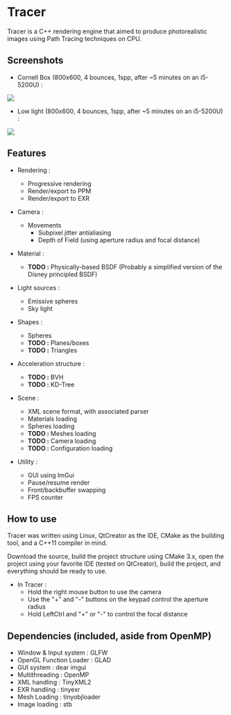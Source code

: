 Tracer
======

Tracer is a C++ rendering engine that aimed to produce photorealistic images using Path Tracing techniques on CPU.

Screenshots
------

* Cornell Box (800x600, 4 bounces, 1spp, after ~5 minutes on an i5-5200U) :

![](https://image.ibb.co/gEqMBR/tracer_Render_cornell.png)


* Low light (800x600, 4 bounces, 1spp, after ~5 minutes on an i5-5200U) :

![](https://image.ibb.co/hzNq5m/tracer_Render_low_Light.png)


Features
------

* Rendering :
    * Progressive rendering
    * Render/export to PPM
    * Render/export to EXR

* Camera :
    * Movements
        * Subpixel jitter antialiasing
        * Depth of Field (using aperture radius and focal distance)

* Material :
    * **TODO :** Physically-based BSDF (Probably a simplified version of the Disney principled BSDF)

* Light sources :
    * Emissive spheres
    * Sky light

* Shapes :
    * Spheres
    * **TODO :** Planes/boxes
    * **TODO :** Triangles

* Acceleration structure :
    * **TODO :** BVH
    * **TODO :** KD-Tree

* Scene :
    * XML scene format, with associated parser
    * Materials loading
    * Spheres loading
    * **TODO :** Meshes loading
    * **TODO :** Camera loading
    * **TODO :** Configuration loading

* Utility :
    * GUI using ImGui
    * Pause/resume render
    * Front/backbuffer swapping
    * FPS counter

How to use
------

Tracer was written using Linux, QtCreator as the IDE, CMake as the building tool, and a C++11 compiler in mind.

Download the source, build the project structure using CMake 3.x, open the project using your favorite IDE (tested on QtCreator), build the project, and everything should be ready to use.

* In Tracer :
    * Hold the right mouse button to use the camera
    * Use the "+" and "-" buttons on the keypad control the aperture radius
    * Hold LeftCtrl and "+" or "-" to control the focal distance

Dependencies (included, aside from OpenMP)
------

- Window & Input system : GLFW
- OpenGL Function Loader : GLAD
- GUI system : dear imgui
- Multithreading : OpenMP
- XML handling : TinyXML2
- EXR handling : tinyexr
- Mesh Loading : tinyobjloader
- Image loading : stb
